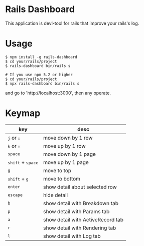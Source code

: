 # Rails Dashboard

This application is devl-tool for rails that improve your rails's log.

# Usage

```
$ npm install -g rails-dashboard
$ cd your/rails/project
$ rails-dashboard bin/rails s

# If you use npm 5.2 or higher
$ cd your/rails/project
$ npx rails-dashboard bin/rails s
```

and go to 'http://localhost:3000', then any operate.

# Keymap

key | desc
---- | ----
<kbd>j</kbd> or <kbd>↓</kbd> | move down by 1 row
<kbd>k</kbd> or <kbd>↑</kbd> | move up by 1 row
<kbd>space</kbd> | move down by 1 page
<kbd>shift</kbd> + <kbd>space</kbd> | move up by 1 page
<kbd>g</kbd> | move to top
<kbd>shift</kbd> + <kbd>g</kbd> | move to bottom
<kbd>enter</kbd> | show detail about selected row
<kbd>escape</kbd> | hide detail
<kbd>b</kbd> | show detail with Breakdown tab
<kbd>p</kbd> | show detail with Params tab
<kbd>a</kbd> | show detail with ActiveRecord tab
<kbd>r</kbd> | show detail with Rendering tab
<kbd>l</kbd> | show detail with Log tab
